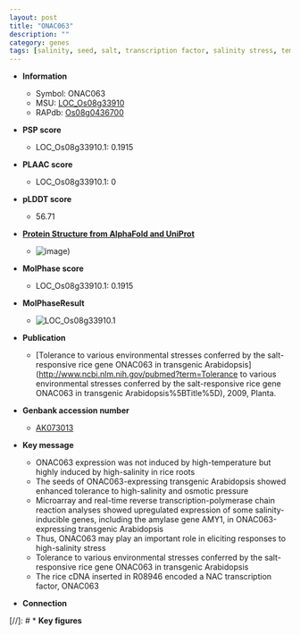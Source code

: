 ```yaml
---
layout: post
title: "ONAC063"
description: ""
category: genes
tags: [salinity, seed, salt, transcription factor, salinity stress, temperature, root]
---
```


* **Information**  
    + Symbol: ONAC063  
    + MSU: [LOC_Os08g33910](http://rice.plantbiology.msu.edu/cgi-bin/ORF_infopage.cgi?orf=LOC_Os08g33910)  
    + RAPdb: [Os08g0436700](http://rapdb.dna.affrc.go.jp/viewer/gbrowse_details/irgsp1?name=Os08g0436700)  

* **PSP score**  
    + LOC_Os08g33910.1: 0.1915 

* **PLAAC score**  
    + LOC_Os08g33910.1: 0 

* **pLDDT score**
    + 56.71

* **[Protein Structure from AlphaFold and UniProt](https://www.uniprot.org/uniprotkb/A0A0P0XG32/entry#structure)**
    + ![image](https://ricepsp.github.io/images/A/AF-A0A0P0XG32-F1.png))

* **MolPhase score**
    + LOC_Os08g33910.1: 0.1915

* **MolPhaseResult**
    + ![LOC_Os08g33910.1](https://ricepsp.github.io/pictures/LOC_Os08g/LOC_Os08g33910.1.png)

* **Publication**  
    + [Tolerance to various environmental stresses conferred by the salt-responsive rice gene ONAC063 in transgenic Arabidopsis](http://www.ncbi.nlm.nih.gov/pubmed?term=Tolerance to various environmental stresses conferred by the salt-responsive rice gene ONAC063 in transgenic Arabidopsis%5BTitle%5D), 2009, Planta.

* **Genbank accession number**  
    + [AK073013](http://www.ncbi.nlm.nih.gov/nuccore/AK073013)

* **Key message**  
    + ONAC063 expression was not induced by high-temperature but highly induced by high-salinity in rice roots
    + The seeds of ONAC063-expressing transgenic Arabidopsis showed enhanced tolerance to high-salinity and osmotic pressure
    + Microarray and real-time reverse transcription-polymerase chain reaction analyses showed upregulated expression of some salinity-inducible genes, including the amylase gene AMY1, in ONAC063-expressing transgenic Arabidopsis
    + Thus, ONAC063 may play an important role in eliciting responses to high-salinity stress
    + Tolerance to various environmental stresses conferred by the salt-responsive rice gene ONAC063 in transgenic Arabidopsis
    + The rice cDNA inserted in R08946 encoded a NAC transcription factor, ONAC063

* **Connection**  

[//]: # * **Key figures**  



